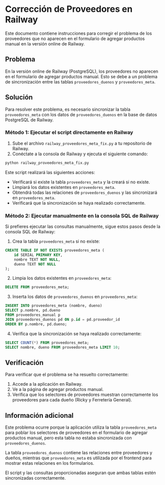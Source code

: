 # Corrección de Proveedores en Railway

Este documento contiene instrucciones para corregir el problema de los proveedores que no aparecen en el formulario de agregar productos manual en la versión online de Railway.

## Problema

En la versión online de Railway (PostgreSQL), los proveedores no aparecen en el formulario de agregar productos manual. Esto se debe a un problema de sincronización entre las tablas `proveedores_duenos` y `proveedores_meta`.

## Solución

Para resolver este problema, es necesario sincronizar la tabla `proveedores_meta` con los datos de `proveedores_duenos` en la base de datos PostgreSQL de Railway.

### Método 1: Ejecutar el script directamente en Railway

1. Sube el archivo `railway_proveedores_meta_fix.py` a tu repositorio de Railway.
2. Conéctate a la consola de Railway y ejecuta el siguiente comando:

```bash
python railway_proveedores_meta_fix.py
```

Este script realizará las siguientes acciones:
- Verificará si existe la tabla `proveedores_meta` y la creará si no existe.
- Limpiará los datos existentes en `proveedores_meta`.
- Obtendrá todas las relaciones de `proveedores_duenos` y las sincronizará en `proveedores_meta`.
- Verificará que la sincronización se haya realizado correctamente.

### Método 2: Ejecutar manualmente en la consola SQL de Railway

Si prefieres ejecutar las consultas manualmente, sigue estos pasos desde la consola SQL de Railway:

1. Crea la tabla `proveedores_meta` si no existe:

```sql
CREATE TABLE IF NOT EXISTS proveedores_meta (
    id SERIAL PRIMARY KEY,
    nombre TEXT NOT NULL,
    dueno TEXT NOT NULL
);
```

2. Limpia los datos existentes en `proveedores_meta`:

```sql
DELETE FROM proveedores_meta;
```

3. Inserta los datos de `proveedores_duenos` en `proveedores_meta`:

```sql
INSERT INTO proveedores_meta (nombre, dueno)
SELECT p.nombre, pd.dueno
FROM proveedores_manual p
JOIN proveedores_duenos pd ON p.id = pd.proveedor_id
ORDER BY p.nombre, pd.dueno;
```

4. Verifica que la sincronización se haya realizado correctamente:

```sql
SELECT COUNT(*) FROM proveedores_meta;
SELECT nombre, dueno FROM proveedores_meta LIMIT 10;
```

## Verificación

Para verificar que el problema se ha resuelto correctamente:

1. Accede a la aplicación en Railway.
2. Ve a la página de agregar productos manual.
3. Verifica que los selectores de proveedores muestran correctamente los proveedores para cada dueño (Ricky y Ferretería General).

## Información adicional

Este problema ocurre porque la aplicación utiliza la tabla `proveedores_meta` para poblar los selectores de proveedores en el formulario de agregar productos manual, pero esta tabla no estaba sincronizada con `proveedores_duenos`.

La tabla `proveedores_duenos` contiene las relaciones entre proveedores y dueños, mientras que `proveedores_meta` es utilizada por el frontend para mostrar estas relaciones en los formularios.

El script y las consultas proporcionadas aseguran que ambas tablas estén sincronizadas correctamente.
